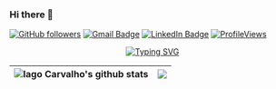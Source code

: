 ### Hi there 👋

[![GitHub followers](https://img.shields.io/github/followers/iagoac?label=Follow&style=social)](https://github.com/iagoac/?tab=follow)
[![Gmail Badge](https://img.shields.io/badge/-iago.august@gmail.com-c14438?style=social&logo=Gmail&logoColor=red&link=mailto:iago.august@gmail.com)](mailto:iago.august@gmail.com)
[![LinkedIn Badge](https://img.shields.io/badge/-LinkedIn-blue?style=social&logo=Linkedin&logoColor=blue&link=https://www.linkedin.com/in/iagoacarvalho/)]([https://www.linkedin.com/in/ashleymavericks/](https://www.linkedin.com/in/iagoacarvalho/))
[![ProfileViews](https://komarev.com/ghpvc/?username=iagoac&color=red&style=flat)](https://komarev.com/ghpvc/?username=iagoac)

<p align="center">
  <a href="https://git.io/typing-svg"><img src="https://readme-typing-svg.demolab.com?font=Courier&size=22&pause=1000&center=true&vCenter=true&multiline=true&repeat=false&random=false&width=435&height=120&lines=Computer+Science+professor;Algorithms+for+optimization;Statistics+and+machine+learning;Decision+sciences+and+OR" alt="Typing SVG" /></a>
</p>

| <img align="center" src="https://github-readme-stats.vercel.app/api?username=iagoac&show_icons=true&include_all_commits=true&theme=github_dark" alt="Iago Carvalho's github stats" /> | <img align="center" src="https://github-readme-stats.vercel.app/api/top-langs/?username=iagoac&layout=donut&theme=github_dark&hide=TeX" /></a> |
| ------------- | ------------- |
<!--
**iagoac/iagoac** is a ✨ _special_ ✨ repository because its `README.md` (this file) appears on your GitHub profile.

Here are some ideas to get you started:

- 🔭 I’m currently working on ...
- 🌱 I’m currently learning ...
- 👯 I’m looking to collaborate on ...
- 🤔 I’m looking for help with ...
- 💬 Ask me about ...
- 📫 How to reach me: ...
- 😄 Pronouns: ...
- ⚡ Fun fact: ...
-->
